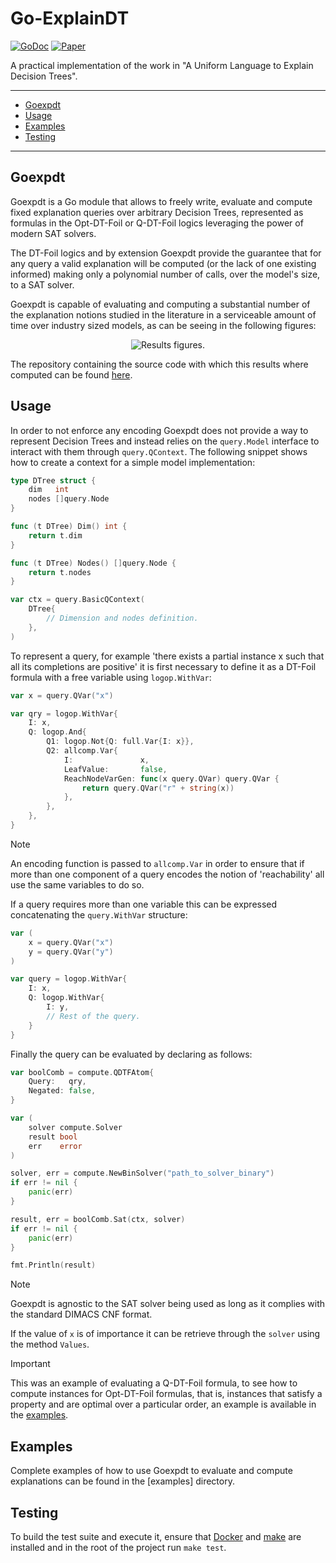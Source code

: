 # Go-ExplainDT

[![GoDoc](http://img.shields.io/badge/go-documentation-blue.svg?style=flat-square)](https://pkg.go.dev/github.com/jtcaraball/goexpdt)
[![Paper](http://img.shields.io/badge/paper-arXiv-red.svg?style=flat-square)](https://arxiv.org/abs/2310.11636)

A practical implementation of the work in "A Uniform Language to Explain
Decision Trees".

--------

- [Goexpdt](#goexpdt)
- [Usage](#usage)
- [Examples](#examples)
- [Testing](#testing)

--------

## Goexpdt

Goexpdt is a Go module that allows to freely write, evaluate and compute fixed
explanation queries over arbitrary Decision Trees, represented as formulas in
the Opt-DT-Foil or Q-DT-Foil logics leveraging the power of modern SAT solvers.

The DT-Foil logics and by extension Goexpdt provide the guarantee that for any
query a valid explanation will be computed (or the lack of one existing
informed) making only a polynomial number of calls, over the model's size, to a
SAT solver.

Goexpdt is capable of evaluating and computing a substantial number of the
explanation notions studied in the literature in a serviceable amount of time
over industry sized models, as can be seeing in the following figures:

<p align="center">
    <img src="https://github.com/jtcaraball/goexpdt-experiments/results_figures.png" alt="Results figures."/>
</p>

The repository containing the source code with which this results where
computed can be found
[here](https://github.com/jtcaraball/goexpdt-experiments).

## Usage

In order to not enforce any encoding Goexpdt does not provide a way to
represent Decision Trees and instead relies on the `query.Model` interface to
interact with them through `query.QContext`. The following snippet shows how to
create a context for a simple model implementation:

```go
type DTree struct {
    dim   int
    nodes []query.Node
}

func (t DTree) Dim() int {
    return t.dim
}

func (t DTree) Nodes() []query.Node {
    return t.nodes
}

var ctx = query.BasicQContext(
    DTree{
        // Dimension and nodes definition.
    },
)
```

To represent a query, for example 'there exists a partial instance x such that
all its completions are positive' it is first necessary to define it as a
DT-Foil formula with a free variable using `logop.WithVar`:

```go
var x = query.QVar("x")

var qry = logop.WithVar{
    I: x,
    Q: logop.And{
        Q1: logop.Not{Q: full.Var{I: x}},
        Q2: allcomp.Var{
            I:               x,
            LeafValue:       false,
            ReachNodeVarGen: func(x query.QVar) query.QVar {
                return query.QVar("r" + string(x))
            },
        },
    },
}
```

> [!NOTE]
> An encoding function is passed to `allcomp.Var` in order to ensure that if
> more than one component of a query encodes the notion of 'reachability' all
> use the same variables to do so.

If a query requires more than one variable this can be expressed concatenating
the `query.WithVar` structure:

```go
var (
    x = query.QVar("x")
    y = query.QVar("y")
)

var query = logop.WithVar{
    I: x,
    Q: logop.WithVar{
        I: y,
        // Rest of the query.
    }
}
```

Finally the query can be evaluated by declaring as follows:

```go
var boolComb = compute.QDTFAtom{
    Query:   qry,
    Negated: false,
}

var (
    solver compute.Solver
    result bool
    err    error
)

solver, err = compute.NewBinSolver("path_to_solver_binary")
if err != nil {
    panic(err)
}

result, err = boolComb.Sat(ctx, solver)
if err != nil {
    panic(err)
}

fmt.Println(result)
```

> [!NOTE]
> Goexpdt is agnostic to the SAT solver being used as long as it complies with
> the standard DIMACS CNF format.

If the value of `x` is of importance it can be retrieve through the `solver`
using the method `Values`.

> [!IMPORTANT]
> This was an example of evaluating a Q-DT-Foil formula, to see how to compute
> instances for Opt-DT-Foil formulas, that is, instances that satisfy a
> property and are optimal over a particular order, an example is available in
> the [examples](#examples).

## Examples

Complete examples of how to use Goexpdt to evaluate and compute explanations
can be found in the [examples] directory.

## Testing

To build the test suite and execute it, ensure that
[Docker](https://docs.docker.com/engine/install/) and
[make](<https://en.wikipedia.org/wiki/Make_(software)>) are installed and in the
root of the project run `make test`.
